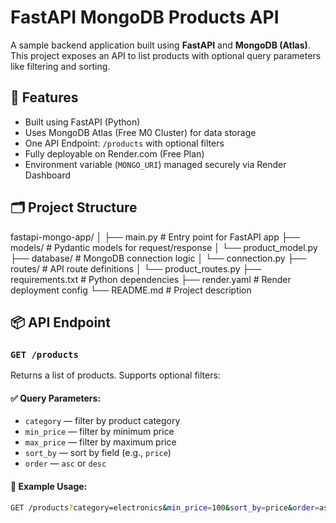# FastAPI MongoDB Products API

A sample backend application built using **FastAPI** and **MongoDB (Atlas)**. This project exposes an API to list products with optional query parameters like filtering and sorting.

## 🚀 Features

- Built using FastAPI (Python)
- Uses MongoDB Atlas (Free M0 Cluster) for data storage
- One API Endpoint: `/products` with optional filters
- Fully deployable on Render.com (Free Plan)
- Environment variable (`MONGO_URI`) managed securely via Render Dashboard

## 🗂️ Project Structure

fastapi-mongo-app/
│
├── main.py # Entry point for FastAPI app
├── models/ # Pydantic models for request/response
│ └── product_model.py
├── database/ # MongoDB connection logic
│ └── connection.py
├── routes/ # API route definitions
│ └── product_routes.py
├── requirements.txt # Python dependencies
├── render.yaml # Render deployment config
└── README.md # Project description


## 📦 API Endpoint

### `GET /products`

Returns a list of products. Supports optional filters:

#### ✅ Query Parameters:
- `category` — filter by product category
- `min_price` — filter by minimum price
- `max_price` — filter by maximum price
- `sort_by` — sort by field (e.g., `price`)
- `order` — `asc` or `desc`

#### 🧪 Example Usage:

```bash
GET /products?category=electronics&min_price=100&sort_by=price&order=asc
